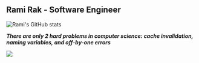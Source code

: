 Rami Rak - Software Engineer
-----------------

![Rami's GitHub stats](https://github-readme-stats.vercel.app/api?username=ramirak&show_icons=true&theme=tokyonight&card_width=1000)


<p align="left">
<b><i>There are only 2 hard problems in computer science: cache invalidation, naming variables, and off-by-one errors</i></b>
</p>

![](https://komarev.com/ghpvc/?username=ramirak&color=blue&style=for-the-badge)

<!--
**ramirak/ramirak** is a ✨ _special_ ✨ repository because its `README.md` (this file) appears on your GitHub profile.

Here are some ideas to get you started:

- 🔭 I’m currently working on ...
- 🌱 I’m currently learning ...
- 👯 I’m looking to collaborate on ...
- 🤔 I’m looking for help with ...
- 💬 Ask me about ...
- 📫 How to reach me: ...
- 😄 Pronouns: ...
- ⚡ Fun fact: ...
-->

